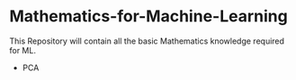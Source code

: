 # Mathematics-for-Machine-Learning
This Repository will contain all the basic Mathematics knowledge required for ML.
- PCA
